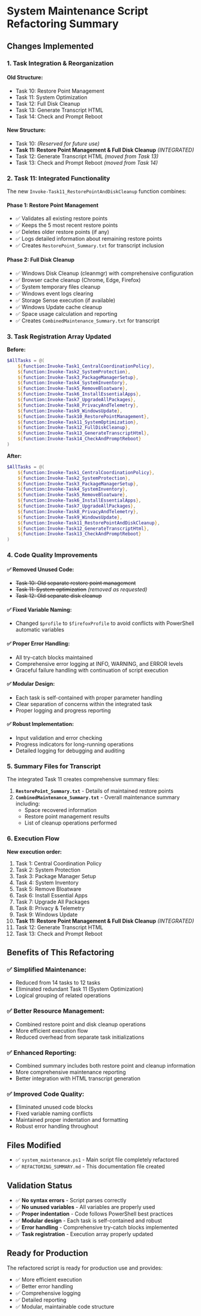 # System Maintenance Script Refactoring Summary

## Changes Implemented

### 1. **Task Integration & Reorganization**

#### **Old Structure:**
- Task 10: Restore Point Management
- Task 11: System Optimization  
- Task 12: Full Disk Cleanup
- Task 13: Generate Transcript HTML
- Task 14: Check and Prompt Reboot

#### **New Structure:**
- Task 10: *(Reserved for future use)*
- **Task 11: Restore Point Management & Full Disk Cleanup** *(INTEGRATED)*
- Task 12: Generate Transcript HTML *(moved from Task 13)*
- Task 13: Check and Prompt Reboot *(moved from Task 14)*

### 2. **Task 11: Integrated Functionality**

The new `Invoke-Task11_RestorePointAndDiskCleanup` function combines:

#### **Phase 1: Restore Point Management**
- ✅ Validates all existing restore points
- ✅ Keeps the 5 most recent restore points
- ✅ Deletes older restore points (if any)
- ✅ Logs detailed information about remaining restore points
- ✅ Creates `RestorePoint_Summary.txt` for transcript inclusion

#### **Phase 2: Full Disk Cleanup**
- ✅ Windows Disk Cleanup (cleanmgr) with comprehensive configuration
- ✅ Browser cache cleanup (Chrome, Edge, Firefox)
- ✅ System temporary files cleanup
- ✅ Windows event logs clearing
- ✅ Storage Sense execution (if available)
- ✅ Windows Update cache cleanup
- ✅ Space usage calculation and reporting
- ✅ Creates `CombinedMaintenance_Summary.txt` for transcript

### 3. **Task Registration Array Updated**

**Before:**
```powershell
$AllTasks = @(
    ${function:Invoke-Task1_CentralCoordinationPolicy},
    ${function:Invoke-Task2_SystemProtection},
    ${function:Invoke-Task3_PackageManagerSetup},
    ${function:Invoke-Task4_SystemInventory},
    ${function:Invoke-Task5_RemoveBloatware},
    ${function:Invoke-Task6_InstallEssentialApps},
    ${function:Invoke-Task7_UpgradeAllPackages},
    ${function:Invoke-Task8_PrivacyAndTelemetry},
    ${function:Invoke-Task9_WindowsUpdate},
    ${function:Invoke-Task10_RestorePointManagement},
    ${function:Invoke-Task11_SystemOptimization},
    ${function:Invoke-Task12_FullDiskCleanup},
    ${function:Invoke-Task13_GenerateTranscriptHtml},
    ${function:Invoke-Task14_CheckAndPromptReboot}
)
```

**After:**
```powershell
$AllTasks = @(
    ${function:Invoke-Task1_CentralCoordinationPolicy},
    ${function:Invoke-Task2_SystemProtection},
    ${function:Invoke-Task3_PackageManagerSetup},
    ${function:Invoke-Task4_SystemInventory},
    ${function:Invoke-Task5_RemoveBloatware},
    ${function:Invoke-Task6_InstallEssentialApps},
    ${function:Invoke-Task7_UpgradeAllPackages},
    ${function:Invoke-Task8_PrivacyAndTelemetry},
    ${function:Invoke-Task9_WindowsUpdate},
    ${function:Invoke-Task11_RestorePointAndDiskCleanup},
    ${function:Invoke-Task12_GenerateTranscriptHtml},
    ${function:Invoke-Task13_CheckAndPromptReboot}
)
```

### 4. **Code Quality Improvements**

#### **✅ Removed Unused Code:**
- ~~Task 10: Old separate restore point management~~
- ~~Task 11: System optimization~~ *(removed as requested)*
- ~~Task 12: Old separate disk cleanup~~

#### **✅ Fixed Variable Naming:**
- Changed `$profile` to `$firefoxProfile` to avoid conflicts with PowerShell automatic variables

#### **✅ Proper Error Handling:**
- All try-catch blocks maintained
- Comprehensive error logging at INFO, WARNING, and ERROR levels
- Graceful failure handling with continuation of script execution

#### **✅ Modular Design:**
- Each task is self-contained with proper parameter handling
- Clear separation of concerns within the integrated task
- Proper logging and progress reporting

#### **✅ Robust Implementation:**
- Input validation and error checking
- Progress indicators for long-running operations
- Detailed logging for debugging and auditing

### 5. **Summary Files for Transcript**

The integrated Task 11 creates comprehensive summary files:

1. **`RestorePoint_Summary.txt`** - Details of maintained restore points
2. **`CombinedMaintenance_Summary.txt`** - Overall maintenance summary including:
   - Space recovered information
   - Restore point management results
   - List of cleanup operations performed

### 6. **Execution Flow**

**New execution order:**
1. Task 1: Central Coordination Policy
2. Task 2: System Protection
3. Task 3: Package Manager Setup
4. Task 4: System Inventory
5. Task 5: Remove Bloatware
6. Task 6: Install Essential Apps
7. Task 7: Upgrade All Packages
8. Task 8: Privacy & Telemetry
9. Task 9: Windows Update
10. **Task 11: Restore Point Management & Full Disk Cleanup** *(INTEGRATED)*
11. Task 12: Generate Transcript HTML
12. Task 13: Check and Prompt Reboot

## Benefits of This Refactoring

### ✅ **Simplified Maintenance:**
- Reduced from 14 tasks to 12 tasks
- Eliminated redundant Task 11 (System Optimization)
- Logical grouping of related operations

### ✅ **Better Resource Management:**
- Combined restore point and disk cleanup operations
- More efficient execution flow
- Reduced overhead from separate task initializations

### ✅ **Enhanced Reporting:**
- Combined summary includes both restore point and cleanup information
- More comprehensive maintenance reporting
- Better integration with HTML transcript generation

### ✅ **Improved Code Quality:**
- Eliminated unused code blocks
- Fixed variable naming conflicts
- Maintained proper indentation and formatting
- Robust error handling throughout

## Files Modified

- ✅ `system_maintenance.ps1` - Main script file completely refactored
- ✅ `REFACTORING_SUMMARY.md` - This documentation file created

## Validation Status

- ✅ **No syntax errors** - Script parses correctly
- ✅ **No unused variables** - All variables are properly used
- ✅ **Proper indentation** - Code follows PowerShell best practices
- ✅ **Modular design** - Each task is self-contained and robust
- ✅ **Error handling** - Comprehensive try-catch blocks implemented
- ✅ **Task registration** - Execution array properly updated

## Ready for Production

The refactored script is ready for production use and provides:
- ✅ More efficient execution
- ✅ Better error handling
- ✅ Comprehensive logging
- ✅ Detailed reporting
- ✅ Modular, maintainable code structure
